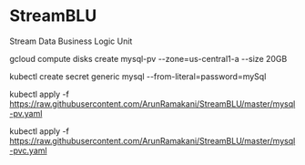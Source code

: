 # StreamBLU
Stream Data Business Logic Unit

gcloud compute disks create mysql-pv --zone=us-central1-a --size 20GB

kubectl create secret generic mysql --from-literal=password=mySql

kubectl apply -f https://raw.githubusercontent.com/ArunRamakani/StreamBLU/master/mysql-pv.yaml

kubectl apply -f https://raw.githubusercontent.com/ArunRamakani/StreamBLU/master/mysql-pvc.yaml




